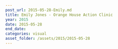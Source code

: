 ```yaml
---
post_url: 2015-05-28-Emily.md
title: Emily Jones - Orange House Action Clinic
year: 2015
date: 2015-05-28
end_date: 
categories: visual
asset_folder: /assets/2015/2015-05-28
---
```

